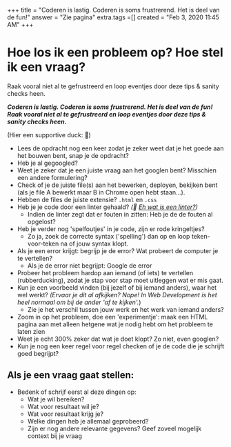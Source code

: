 +++
title = "Coderen is lastig. Coderen is soms frustrerend. Het is deel van de fun!"
answer = "Zie pagina"
extra.tags =[]
created = "Feb 3, 2020 11:45 AM"
+++
# Hoe los ik een probleem op? Hoe stel ik een vraag?

Raak vooral niet al te gefrustreerd en loop eventjes door deze tips & sanity checks heen.

***Coderen is lastig. Coderen is soms frustrerend. Het is deel van de fun!  
Raak vooral niet al te gefrustreerd en loop eventjes door deze tips & sanity checks heen.*** 

(Hier een supportive duck:  🦆)

- Lees de opdracht nog een keer zodat je zeker weet dat je het goede aan het bouwen bent, snap je de opdracht?
- Heb je al gegoogled?
- Weet je zeker dat je een juiste vraag aan het googlen bent? Misschien een andere formulering?
- Check of je de juiste file(s) aan het bewerken, deployen, bekijken bent 
(als je file A bewerkt maar B in Chrome open hebt staan...).
- Hebben de files de juiste extensie? `.html` en `.css`
- Heb je je code door een linter gehaald? *(🦆 [Eh wat is een linter?](https://en.wikipedia.org/wiki/Lint_(software)))*
    - Indien de linter zegt dat er fouten in zitten:  Heb je de de fouten al opgelost?
- Heb je verder nog 'spelfoutjes' in je code, zijn er rode kringeltjes?
    - Zo ja, zoek de correcte syntax ('spelling') dan op en loop teken-voor-teken na of jouw syntax klopt.
- Als je een error krijgt: begrijp je de error? Wat probeert de computer je te vertellen?
    - Als je de error niet begrijpt: Google de error
- Probeer het probleem hardop aan iemand (of iets) te vertellen (rubberducking), zodat je stap voor stap moet uitleggen wat er mis gaat.
- Kun je een voorbeeld vinden (bij jezelf of bij iemand anders), waar het wel werkt? 
*(Ervaar je dit al afkijken? Nope! In Web Development is het heel normaal om bij de ander  'af te kijken'.*)
    - Zie je het verschil tussen jouw werk en het werk van iemand anders?
- Zoom in op het probleem, doe een 'experimentje': maak een HTML pagina aan met alleen hetgene wat je nodig hebt om het probleem te laten zien
- Weet je echt 300% zeker dat wat je doet klopt? Zo niet, even googlen?
- Kun je nog een keer regel voor regel checken of je de code die je schrijft goed begrijpt?

## Als je een vraag gaat stellen:

- Bedenk of schrijf eerst al deze dingen op:
    - Wat je wil bereiken?
    - Wat voor resultaat wil je?
    - Wat voor resultaat krijg je?
    - Welke dingen heb je allemaal geprobeerd?
    - Zijn er nog andere relevante gegevens? Geef zoveel mogelijk context bij je vraag